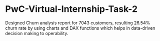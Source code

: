 # PwC-Virtual-Internship-Task-2
Designed Churn analysis report for 7043 customers, resulting 26.54% churn rate by using charts and DAX functions which helps in data-driven decision making to operability.
